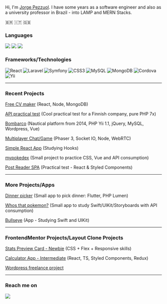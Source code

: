 Hi, I'm [Jorge Pezzuol](https://www.linkedin.com/in/jorge-pezzuol/). I have some years as a software engineer and also as a university professor in Brazil - into LAMP and MERN Stacks.

🇧🇷 :it: :uk:



### Languages
<img src="https://img.shields.io/badge/PHP-777BB4?style=for-the-badge&logo=php&logoColor=white"/>
<img src="https://img.shields.io/badge/JavaScript-F7DF1E?style=for-the-badge&logo=javascript&logoColor=black"/>
<img src="https://img.shields.io/badge/TypeScript-007ACC?style=for-the-badge&logo=typescript&logoColor=white"/>

### Frameworks/Technologies
![React](https://img.shields.io/badge/React-fff?logo=react&logoColor=61DAFB)
![Laravel](https://img.shields.io/badge/Laravel-fff?logo=laravel&logoColor=red)
![Symfony](https://img.shields.io/badge/-Symfony-fff?&logo=Symfony&logoColor=black)
![CSS3](https://img.shields.io/badge/CSS3-fff?logo=css3&logoColor=blue)
![MySQL](https://img.shields.io/badge/MySQL-fff?logo=mysql&logoColor=blue)
![MongoDB](https://img.shields.io/badge/-MongoDB-fff?&logo=MongoDB)
![Cordova](https://img.shields.io/badge/-ApacheCordova-fff?&logo=ApacheCordova&logoColor=black)
![Yii](https://img.shields.io/badge/-Yii-fff?&logo=Yii)

<hr/>

### Recent Projects

<a href="https://github.com/JorgePezzuol/myindiecv" target="_blank">Free CV maker</a> (React, Node, MongoDB)

<a href="https://github.com/JorgePezzuol/api-test" target="_blank">API practical test</a> (Cool practical test for a Finnish company, pure PHP 7x)

[Bombarco](https://www.bombarco.com.br) (Nautical platform from 2014, PHP Yii 1.1, jQuery, MySQL, Wordpress, Vue)

<a href="https://my-multiplayer-game.herokuapp.com" target="_blank">Multiplayer Chat/Game</a> (Phaser 3, Socket IO, Node, WebRTC)

<a href="https://todolist-jorgepezzuol.netlify.app" target="_blank">Simple React App</a> (Studying Hooks)

[mypokedex](https://mypokedex-jorge.netlify.app) (Small project to practice CSS, Vue and API consumption)

[Post Reader SPA](https://github.com/JorgePezzuol/post-reader-spa) (Practical test - React & Styled Components)
<hr/>


### More Projects/Apps

[Dinner picker](https://github.com/JorgePezzuol/oquevoujantar-app) (Small app to pick dinner: Flutter, PHP Lumen)

[Whos that pokemon?](https://github.com/JorgePezzuol/whosthatpokemon) (Small app to study Swift/UIKit/Storyboards with API consumption)

[Bullseye](https://github.com/JorgePezzuol/studying-ios-bullseye) (App - Studying Swift and UIKit)
<hr/>


### FrontendMentor Projects/Layout Clone Projects

[Stats Preview Card - Newbie](https://github.com/JorgePezzuol/frontendmentor_stats_preview_card_newbie) (CSS + Flex + Responsive skills)

[Calculator App - Intermediate](https://github.com/JorgePezzuol/frontendmentor_calculator_intermediate) (React, TS, Styled Components, Redux)

[Wordpress freelance project](https://rekriarte.art.br)
<hr/>




### Reach me on

<p>
  <a target="_blank"href="https://www.linkedin.com/in/jorge-pezzuol/"><img src="https://img.shields.io/badge/linkedin-%230077B5.svg?&style=for-the-badge&logo=linkedin&logoColor=white" /></a>&nbsp;&nbsp;&nbsp;&nbsp;
</p>



